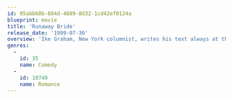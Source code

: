 ```yaml
---
id: 05abb68b-804d-4889-8d32-1cd42ef0124a
blueprint: movie
title: 'Runaway Bride'
release_date: '1999-07-30'
overview: 'Ike Graham, New York columnist, writes his text always at the last minute. This time, a drunken man in his favourite bar tells Ike about Maggie Carpenter, a woman who always flees from her grooms in the last possible moment. Ike, who does not have the best opinion about females anyway, writes an offensive column without researching the subject thoroughly.'
genres:
  -
    id: 35
    name: Comedy
  -
    id: 10749
    name: Romance
---
```

